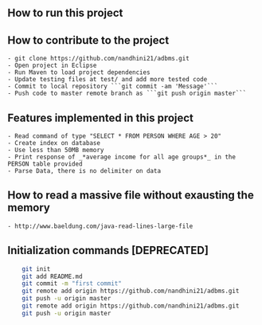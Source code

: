 ## How to run this project 


## How to contribute to the project

	- git clone https://github.com/nandhini21/adbms.git 
	- Open project in Eclipse 
	- Run Maven to load project dependencies 
	- Update testing files at test/ and add more tested code 
	- Commit to local repository ```git commit -am 'Message'```
	- Push code to master remote branch as ```git push origin master```

## Features implemented in this project 
	
	- Read command of type "SELECT * FROM PERSON WHERE AGE > 20" 
	- Create index on database 
	- Use less than 50MB memory 
	- Print response of _*average income for all age groups*_ in the PERSON table provided
	- Parse Data, there is no delimiter on data 
	
## How to read a massive file without exausting the memory 
	
	- http://www.baeldung.com/java-read-lines-large-file
		
## Initialization commands [DEPRECATED]	

```sh
	git init
	git add README.md
	git commit -m "first commit"
	git remote add origin https://github.com/nandhini21/adbms.git
	git push -u origin master
	git remote add origin https://github.com/nandhini21/adbms.git
	git push -u origin master
```
